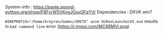 System-info : https://paste.pound-python.org/show/F8FyrW5VKvgJGsvGFqYV/
Dependencies : DXVK win7

`WINEPREFIX="/home/kreyren/Games/SMITE" wine HiRezLauncherUI.exe` results in `bad command line` error (https://i.imgur.com/MC6RMVl.png)
